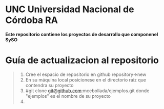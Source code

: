 # **UNC** Universidad Nacional de Córdoba RA

**Este repositorio contiene los proyectos de desarrollo que componenel SySO**

# Guía de actualizacion al repositorio
> 1. Cree el espacio de repositorio en github repository->new
> 1. En su máquina local posicionese en el directorio raiz que contendra su proyecto 
> 1. #git clone git@github.com:mcebollada/ejemplos.git donde "ejemplos" es el nombre de su proyecto
> 1.
